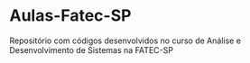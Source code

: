 # Aulas-Fatec-SP
Repositório com códigos desenvolvidos no curso de Análise e Desenvolvimento de Sistemas na FATEC-SP
